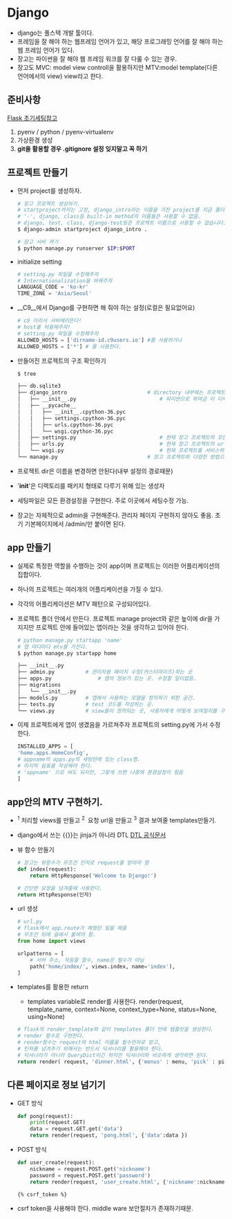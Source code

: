 # Django

- django는 풀스택 개발 툴이다.
- 프레임을 잘 해야 하는 웹프레임 언어가 있고, 해당 프로그래밍 언어를 잘 해야 하는 웹 프레임 언어가 있다.
- 장고는 파이썬을 잘 해야 웹 프레임 워크를 잘 다룰 수 있는 경우.
- 장고도 MVC: model view controll을 활용하지만 MTV:model template(다른 언어에서의 view) view라고 한다.



## 준비사항

[Flask 초기세팅참고](https://github.comda/kyeah01/TIL/blob/master/WEB/Flask/FLASK.md)

1. pyenv / python / pyenv-virtualenv
2. 가상환경 생성
3. **git을 활용할 경우 .gitignore 설정 잊지말고 꼭 하기**



## 프로젝트 만들기

- 먼저 project를 생성하자.
  ~~~bash
  # 장고 프로젝트 생성하기.
  # startproject까지는 고정, django_intro라는 이름을 가진 project를 지금 폴더에 생성한다는 뜻.
  # '-', django, class등 built-in method의 이름들은 사용할 수 없음.
  # django, test, class, django-test등은 프로젝트 이름으로 사용할 수 없습니다. 
  $ django-admin startproject django_intro .
  
  # 장고 서버 켜기
  $ python manage.py runserver $IP:$PORT
  ~~~

- initialize setting
  ~~~python
  # setting.py 파일을 수정해주자
  # Internationalization을 바꿔주자
  LANGUAGE_CODE = 'ko-kr'
  TIME_ZONE = 'Asia/Seoul'
  ~~~

- __C9__에서 Django를 구현하면 해 줘야 하는 설정(로컬은 필요없어요)

  ~~~python
  # c9 이라서 서버에러뜬다!
  # host를 허용해주자!
  # setting.py 파일을 수정해주자
  ALLOWED_HOSTS = ['dirname-id.c9users.io'] #를 사용하거나
  ALLOWED_HOSTS = ['*'] # 를 사용한다.
  ~~~


- 만들어진 프로젝트의 구조 확인하기

  ~~~bash
  $ tree
  
  ├── db.sqlite3
  ├── django_intro							# directory 내부에는 프로젝트를 위한 실제 파이썬 패키지들이 저장된다. 이 디렉토리 내의 이름을 이용하여 프로젝트 어디서나 파이썬 패키지들을 import할 수 있다.
  │   ├── __init__.py							# 파이썬으로 하여금 이 디렉토리를 패키지처럼 다루라고 알려주는 용도의 단순한 빈 파일.
  │   ├── __pycache__
  │   │   ├── __init__.cpython-36.pyc
  │   │   ├── settings.cpython-36.pyc
  │   │   ├── urls.cpython-36.pyc
  │   │   └── wsgi.cpython-36.pyc
  │   ├── settings.py							# 현재 장고 프로젝트의 모든 환경과 구성을 저장합니다.
  │   ├── urls.py								# 현재 장고 프로젝트의 url선언을 저장, 사이트의 url과 views의 연결을 지정.
  │   └── wsgi.py								# 현재 프로젝트를 서비스하기 위한 wsgi 호환 웹 서버의 진입점.
  └── manage.py								# 장고 프로젝트와 다양한 방법으로 상호작용하는 커맨드라인 유틸리티
  ~~~

- 프로젝트 dir은 이름을 변경하면 안된다(내부 설정의 경로때문)
- '__init__'은 디렉토리를 패키지 형태로 다루기 위해 있는 생성자
- 세팅파일은 모든 환경설정을 구현한다. 주로 이곳에서 세팅수정 가능.
- 장고는 자체적으로 admin을 구현해준다. 관리자 페이지 구현하지 않아도 좋음. 초기 기본페이지에서 /admin/만 붙이면 된다.



## app 만들기

- 실제로 특정한 역할을 수행하는 것이 app이며 프로젝트는 이러한 어플리케이션의 집합이다.

- 하나의 프로젝트는 여러개의 어플리케이션을 가질 수 있다.

- 각각의 어플리케이션은 MTV 패턴으로 구성되어있다.

- 프로젝트 폴더 안에서 만든다. 프로젝트 manage project와 같은 높이에 dir을 가지지만 프로젝트 안에 들어있는 앱이라는 것을 생각하고 있어야 한다.

  ~~~bash
  # python manage.py startapp 'name'
  # 앱 마다마다 mtv를 가진다.
  $ python manage.py startapp home
  ~~~

  ~~~bash
  ├── __init__.py
  ├── admin.py			# 관리자용 페이지 수정(커스터마이즈)하는 곳
  ├── apps.py				# 앱의 정보가 있는 곳. 수정할 일이없음.
  ├── migrations			
  │   └── __init__.py		
  ├── models.py			# 앱에서 사용하는 모델을 정의하기 위한 공간.
  ├── tests.py			# test 코드를 작성하는 곳.
  └── views.py			# view들이 정의되는 곳, 사용자에게 어떻게 보여질지를 구현하는 곳.
  ~~~

- 이제 프로젝트에게 앱이 생겼음을 가르쳐주자
  프로젝트의 setting.py에 가서 수정한다.

  ~~~python
  INSTALLED_APPS = [
  'home.apps.HomeConfig',
  # appname의 apps.py의 세팅안에 있는 class명.
  # 마지막 쉼표를 작성해야 한다.
  # 'appname' 으로 써도 되지만, 그렇게 쓰면 나중에 환경설정이 힘듬
  ]
  ~~~





## app안의 MTV 구현하기.

- <sup>1</sup>  처리할 views를 만들고 <sup>2 </sup> 요청 url을 만들고 <sup>3</sup> 결과 보여줄 templates만들기.

- django에서 쓰는 {{}}는 jinja가 아니라 DTL [DTL 공식문서](https://docs.djangoproject.com/en/1.7/topics/templates/)

- 뷰 함수 만들기
  ~~~python
  # 장고는 뷰함수가 무조건 인자로 request를 받아야 함
  def index(request):
      return HttpResponse('Welcome to Django!')
  
  # 간단한 요청을 넘겨줄때 사용한다.
  return HttpResponse(인자)
  ~~~

- url 생성
  ~~~python
  # url.py
  # flask에서 app.route가 해줬던 일을 해줌
  # 무조건 뒤에 슬래시 붙여야 함.
  from home import views
  
  urlpatterns = [
      # 서버 주소, 작동할 함수, name은 필수가 아님
      path('home/index/', views.index, name='index'),
  ]
  ~~~

- templates를 활용한 return

  - templates variable로 render를 사용한다.
    render(request, template_name, context=None, context_type=None, status=None, using=None)

  ~~~python
  # flask의 render_template와 같이 templates 폴더 안에 템플릿을 생성한다.
  # render 함수로 구현한다.
  # render함수는 request와 html 이름을 필수인자로 받고,
  # 인자를 넘겨주기 위해서는 반드시 딕셔너리를 활용해야 한다.
  # 딕셔너리가 아니라 QueryDict이긴 하지만 딕셔너리와 비슷하게 생각하면 된다.
  return render( request, 'dinner.html', {'menus' : menu, 'pick' : pick})
  ~~~





## 다른 페이지로 정보 넘기기

- GET 방식

  ~~~python
  def pong(request):
      print(request.GET)
      data = request.GET.get('data')
      return render(request, 'pong.html', {'data':data })
  ~~~

- POST 방식

  ~~~python
  def user_create(request):
      nickname = request.POST.get('nickname')
      password = request.POST.get('password')
      return render(request, 'user_create.html', {'nickname':nickname, 'password':password})
  ~~~

  ~~~html
  {% csrf_token %}
  ~~~

- csrf token을 사용해야 한다. middle ware 보안절차가 존재하기때문.

